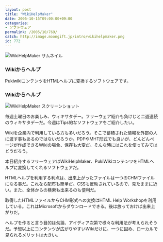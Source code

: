 ```yaml
---
layout: post
title: "WikiHelpMaker"
date: 2005-10-15T09:00:00+09:00
categories:
- ソフトウェア
permalink: /2005/10/769/
catch: http://image.moongift.jp/intro/wikihelpmaker.png
id: 772
---
```

 ![WikiHelpMaker サムネイル](http://image.moongift.jp/intro/wikihelpmaker.s.png "WikiHelpMaker サムネイル")
  

### Wikiからヘルプ
  
PukiwikiコンテンツをHTMLヘルプに変換するソフトウェアです。  
<!--more-->  

### Wikiからヘルプ
  

![WikiHelpMaker スクリーンショット](http://image.moongift.jp/intro/wikihelpmaker.png "WikiHelpMaker スクリーンショット")

  

毎週土曜日のお楽しみ、ウィキサタデー。フリーウェア紹介も負けじと二週連続のウィキサタデーだ。今週はTips的なソフトウェアをご紹介したい。

  

Wikiを企業内で利用している方も多いだろう。そこで蓄積された情報を外部の人に渡す事もあるのではないだろうか。PDFやMHT形式でも良いが、どんどんページが作成できるWikiの場合、保存も大変だ。そんな時にはこれを使ってみてはどうだろう。

  

本日紹介するフリーウェアはWikiHelpMaker、PukiWikiコンテンツをHTMLヘルプに変換してくれるソフトウェアだ。

  

HTMLヘルプを利用する利点は、出来上がったファイルは一つのCHMファイルになる事だ。これなら配布も簡単だ。CSSも反映されているので、見たままに近い。また、全体からの検索も出来るのも便利だ。

  

取得したHTMLファイルからCHM形式への変換はHTML Help Workshopを利用している。これはMicrosoftからダウンロードできる。後は放っておけば出来上がりだ。

  

ヘルプを作ると言う目的は勿論、アイディア次第で様々な利用法が考えられそうだ。予想以上にコンテンツが広がりやすいWikiだけに、一つに固め、ローカルで見られるメリットは大きい。

